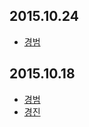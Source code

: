 ## 2015.10.24

* [경범](https://gist.github.com/ultimate1352/57c8d1e659ef68759334)

## 2015.10.18

* [경범](https://gist.github.com/ultimate1352/9ad513ddb00102597952)
* [경진](https://gist.github.com/soursop/8255a34984c8d6fb53f2)

